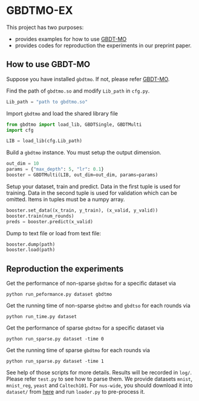# GBDTMO-EX
This project has two purposes:
- provides examples for how to use [GBDT-MO](https://github.com/zzd1992/GBDTMO)
- provides codes for reproduction the experiments in our preprint paper.

## How to use GBDT-MO
Suppose you have installed `gbdtmo`. If not, please refer [GBDT-MO](https://github.com/zzd1992/GBDTMO).

Find the path of `gbdtmo.so` and modify `Lib_path` in `cfg.py`.
```python
Lib_path = "path to gbdtmo.so"
```
Import `gbdtmo` and load the shared library file
```python
from gbdtmo import load_lib, GBDTSingle, GBDTMulti
import cfg

LIB = load_lib(cfg.Lib_path)
```
Build a `gbdtmo` instance. You must setup the output dimension.
```python
out_dim = 10
params = {"max_depth": 5, "lr": 0.1}
booster = GBDTMulti(LIB, out_dim=out_dim, params=params)
```
Setup your dataset, train and predict. Data in the first tuple is used for training. Data in the second tuple is used for validation which can be omitted. Items in tuples must be a numpy array.
```python
booster.set_data((x_train, y_train), (x_valid, y_valid))
booster.train(num_rounds)
preds = booster.predict(x_valid)
```
Dump to text file or load from text file:
```python
booster.dump(path)
booster.load(path)
```

## Reproduction the experiments
Get the performance of non-sparse `gbdtmo` for a specific dataset via
```
python run_peformance.py dataset gbdtmo
```
Get the running time of non-sparse `gbdtmo` and `gbdtso` for each rounds via
```
python run_time.py dataset
```
Get the performance of sparse `gbdtmo` for a specific dataset via
```
python run_sparse.py dataset -time 0
```
Get the running time of sparse `gbdtmo` for each rounds via
```
python run_sparse.py dataset -time 1
```
See help of those scripts for more details. Results will be recorded in `log/`. Please refer `test.py` to see how to parse them. We provide datasets `mnist`, `mnist_reg`, `yeast` and `Caltech101`. For `nus-wide`, you should download it into `dataset/` from [here](http://sourceforge.net/projects/mulan/files/datasets/nuswide-cVLADplus.rar) and run `loader.py` to pre-process it.
